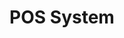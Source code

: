 ---
title: POS System  
publishDate: 2025-03-02 00:00:00  
img: /assets/apps/POS1.png  
img_alt: Interfaz principal del sistema POS con módulos de caja, administración y reportes  
images:  
  - src: /assets/apps/POS2.png  
    alt: Módulo de Caja  
    caption: "Módulo de Caja: Interfaz para registro rápido de ventas, con búsqueda por categorías, gestión de órdenes y cálculo automático de totales. Soporta múltiples métodos de pago y aplica descuentos personalizados."  

  - src: /assets/apps/POS3.png  
    alt: Módulo de Pago  
    caption: "Módulo de Pago: Pantalla de finalización de transacción con desglose de totales, descuentos, cambio calculado automáticamente y opciones para facturación electrónica."  

  - src: /assets/apps/POS4.png  
    alt: Cierre de Caja  
    caption: "Cierre de Caja: Reporte diario de ventas, conciliación de ingresos por turno y exportación de datos para contabilidad. Incluye resumen de transacciones (efectivo/tarjeta)."  

  - src: /assets/apps/POS5.png  
    alt: Acceso Administrativo  
    caption: "Acceso Seguro: Autenticación con credenciales para roles administrativos, permitiendo acceso al módulo de configuración y reportes financieros."  

  - src: /assets/apps/POS7.png  
    alt: Módulo Admin (CRUD y Reportes)  
    caption: "Módulo Admin: Panel para gestionar productos (CRUD), inventario y categorías. Incluye vista previa del reporte de ventas con métricas clave como ganancias y costos."  

  - src: /assets/apps/POS6.png  
    alt: Reporte de Ventas  
    caption: "Reporte de Ventas: Dashboard interactivo con gráficos de tendencias, filtros por fecha/sucursal y análisis comparativo de rendimiento (ventas netas vs. costos)."  

description: |  
  Sistema POS modular y escalable desarrollado en Python/PyQT5, con backend SQLite3. Gestiona ventas, inventario y reporting financiero en tiempo real. Arquitectura flexible para integrar nuevos módulos (multi-sucursal, e-commerce) y adaptable a distintos tipos de negocios.  
tags:  
  - Python  
  - PyQT5  
  - SQLite3  
  - Point of Sale  
  - Inventory Management  
---